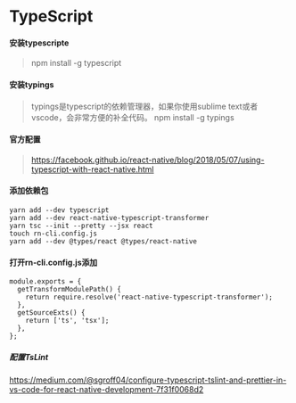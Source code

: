 # TypeScript

#### 安装typescripte 
> npm install -g typescript 

#### 安装typings
> typings是typescript的依赖管理器，如果你使用sublime text或者vscode，会非常方便的补全代码。
npm install -g typings

#### 官方配置
> https://facebook.github.io/react-native/blog/2018/05/07/using-typescript-with-react-native.html

#### 添加依赖包
```
yarn add --dev typescript
yarn add --dev react-native-typescript-transformer
yarn tsc --init --pretty --jsx react
touch rn-cli.config.js
yarn add --dev @types/react @types/react-native
```
#### 打开rn-cli.config.js添加
```
module.exports = {
  getTransformModulePath() {
    return require.resolve('react-native-typescript-transformer');
  },
  getSourceExts() {
    return ['ts', 'tsx'];
  },
};
```

##### 配置TsLint
https://medium.com/@sgroff04/configure-typescript-tslint-and-prettier-in-vs-code-for-react-native-development-7f31f0068d2


